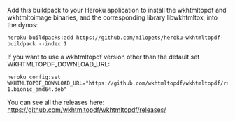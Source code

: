 Add this buildpack to your Heroku application to install the wkhtmltopdf and wkhtmltoimage binaries, and the corresponding library libwkhtmltox, into the dynos:

```
heroku buildpacks:add https://github.com/milopets/heroku-wkhtmltopdf-buildpack --index 1
```

If you want to use a wkhtmltopdf version other than the default set WKHTMLTOPDF_DOWNLOAD_URL:

```
heroku config:set WKHTMLTOPDF_DOWNLOAD_URL="https://github.com/wkhtmltopdf/wkhtmltopdf/releases/download/0.12.5/wkhtmltox_0.12.5-1.bionic_amd64.deb"
```

You can see all the releases here: https://github.com/wkhtmltopdf/wkhtmltopdf/releases/